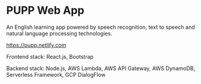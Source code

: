 # PUPP Web App

An English learning app powered by speech recognition, text to speech and natural language processing technologies.

https://pupp.netlify.com

Frontend stack: React.js, Bootstrap

Backend stack: Node.js, AWS Lambda, AWS API Gateway, AWS DynamoDB, Serverless Framework, GCP DialogFlow
